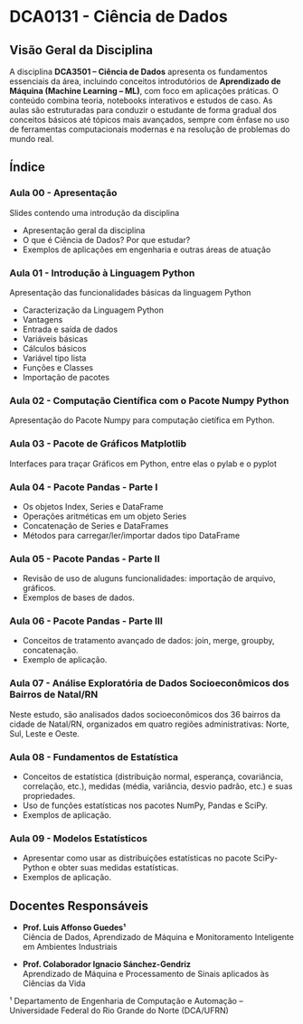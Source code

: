 # DCA0131 - Ciência de Dados

## Visão Geral da Disciplina

A disciplina **DCA3501 – Ciência de Dados** apresenta os fundamentos essenciais da área, incluindo conceitos introdutórios de **Aprendizado de Máquina (Machine Learning – ML)**, com foco em aplicações práticas. O conteúdo combina teoria, notebooks interativos e estudos de caso. As aulas são estruturadas para conduzir o estudante de forma gradual dos conceitos básicos até tópicos mais avançados, sempre com ênfase no uso de ferramentas computacionais modernas e na resolução de problemas do mundo real.

## Índice

### Aula 00 - Apresentação

Slides contendo uma introdução da disciplina

- Apresentação geral da disciplina
- O que é Ciência de Dados? Por que estudar?
- Exemplos de aplicações em engenharia e outras áreas de atuação

### Aula 01 - Introdução à Linguagem Python

Apresentação das funcionalidades básicas da linguagem Python

- Caracterização da Linguagem Python
- Vantagens
- Entrada e saída de dados
- Variáveis básicas
- Cálculos básicos
- Variável tipo lista
- Funções e Classes
- Importação de pacotes

### Aula 02 - Computação Científica com o Pacote Numpy Python

Apresentação do Pacote Numpy para computação cietífica em Python.

### Aula 03 - Pacote de Gráficos Matplotlib

Interfaces para traçar Gráficos em Python, entre elas o pylab e o pyplot

### Aula 04 - Pacote Pandas - Parte I

- Os objetos Index, Series e DataFrame
- Operações aritméticas em um objeto Series
- Concatenação de Series e DataFrames
- Métodos para carregar/ler/importar dados tipo DataFrame

### Aula 05 - Pacote Pandas - Parte II

- Revisão de uso de aluguns funcionalidades: importação de arquivo, gráficos.
- Exemplos de bases de dados.

### Aula 06 - Pacote Pandas - Parte III

- Conceitos de tratamento avançado de dados: join, merge, groupby, concatenação.
- Exemplo de aplicação.

### Aula 07 - Análise Exploratória de Dados Socioeconômicos dos Bairros de Natal/RN

Neste estudo, são analisados dados socioeconômicos dos 36 bairros da cidade de Natal/RN, organizados em quatro regiões administrativas: Norte, Sul, Leste e Oeste.

### Aula 08 - Fundamentos de Estatística

- Conceitos de estatística (distribuição normal, esperança, covariância, correlação, etc.), medidas (média, variância, desvio padrão, etc.) e suas propriedades.
- Uso de funções estatísticas nos pacotes NumPy, Pandas e SciPy.
- Exemplos de aplicação.

### Aula 09 - Modelos Estatísticos

- Apresentar como usar as distribuições estatísticas no pacote SciPy-Python e obter suas medidas estatísticas.
- Exemplos de aplicação.

## Docentes Responsáveis

- **Prof. Luis Affonso Guedes¹**  
  Ciência de Dados, Aprendizado de Máquina e Monitoramento Inteligente em Ambientes Industriais  

- **Prof. Colaborador Ignacio Sánchez-Gendriz**  
  Aprendizado de Máquina e Processamento de Sinais aplicados às Ciências da Vida  

¹ Departamento de Engenharia de Computação e Automação – Universidade Federal do Rio Grande do Norte (DCA/UFRN)
